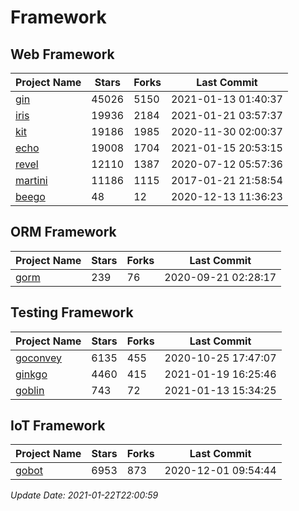 # Framework

## Web Framework
| Project Name | Stars | Forks | Last Commit |
| ------------ | ----- | ----- | ----------- |
| [gin](https://github.com/gin-gonic/gin) | 45026 | 5150 | 2021-01-13 01:40:37 |
| [iris](https://github.com/kataras/iris) | 19936 | 2184 | 2021-01-21 03:57:37 |
| [kit](https://github.com/go-kit/kit) | 19186 | 1985 | 2020-11-30 02:00:37 |
| [echo](https://github.com/labstack/echo) | 19008 | 1704 | 2021-01-15 20:53:15 |
| [revel](https://github.com/revel/revel) | 12110 | 1387 | 2020-07-12 05:57:36 |
| [martini](https://github.com/go-martini/martini) | 11186 | 1115 | 2017-01-21 21:58:54 |
| [beego](https://github.com/astaxie/beego) | 48 | 12 | 2020-12-13 11:36:23 |

## ORM Framework
| Project Name | Stars | Forks | Last Commit |
| ------------ | ----- | ----- | ----------- |
| [gorm](https://github.com/jinzhu/gorm) | 239 | 76 | 2020-09-21 02:28:17 |

## Testing Framework
| Project Name | Stars | Forks | Last Commit |
| ------------ | ----- | ----- | ----------- |
| [goconvey](https://github.com/smartystreets/goconvey) | 6135 | 455 | 2020-10-25 17:47:07 |
| [ginkgo](https://github.com/onsi/ginkgo) | 4460 | 415 | 2021-01-19 16:25:46 |
| [goblin](https://github.com/franela/goblin) | 743 | 72 | 2021-01-13 15:34:25 |

## IoT Framework
| Project Name | Stars | Forks | Last Commit |
| ------------ | ----- | ----- | ----------- |
| [gobot](https://github.com/hybridgroup/gobot) | 6953 | 873 | 2020-12-01 09:54:44 |

*Update Date: 2021-01-22T22:00:59*